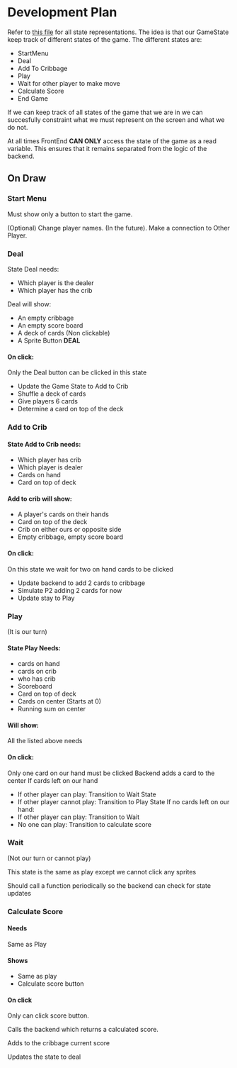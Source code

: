 # Development Plan

Refer to [this file](Flowchart.mmd) for all state representations.
The idea is that our GameState keep track of different states of the game.
The different states are:
- StartMenu
- Deal
- Add To Cribbage
- Play
- Wait for other player to make move
- Calculate Score
- End Game

If we can keep track of all states of the game that we are in we can succesfully 
constraint what we must represent on the screen and what we do not.

At all times FrontEnd **CAN ONLY** access the state of the game as a read variable.
This ensures that it remains separated from the logic of the backend.

## On  Draw

### Start Menu
Must show only a button to start the game.

(Optional) Change player names.
(In the future). Make a connection to Other Player.

### Deal 

State Deal needs:
- Which player is the dealer
- Which player has the crib

Deal will show:
- An empty cribbage
- An empty score board
- A deck of cards (Non clickable)
- A Sprite Button **DEAL**
#### On click:
Only the Deal button can be clicked in this state
- Update the Game State to Add to Crib
- Shuffle a deck of cards
- Give players 6 cards
- Determine a card on top of the deck

### Add to Crib
#### State Add to Crib needs:
- Which player has crib
- Which player is dealer
- Cards on hand
- Card on top of deck

#### Add to crib will show:
- A player's cards on their hands
- Card on top of the deck
- Crib on either ours or opposite side
- Empty cribbage, empty score board

#### On click:
On this state we wait for two on hand cards to be clicked
- Update backend to add 2 cards to cribbage
- Simulate P2 adding 2 cards for now
- Update stay to Play 

### Play
(It is our turn)
#### State Play Needs:
- cards on hand
- cards on crib
- who has crib
- Scoreboard
- Card on top of deck
- Cards on center (Starts at 0)
- Running sum on center

#### Will show:
All the listed above needs

#### On click:
Only one card on our hand must be clicked
Backend adds a card to the center
If cards left on our hand
- If other player can play: Transition to Wait State
- If other player cannot play: Transition to Play State
If no cards left on our hand:
- If other player can play: Transition to Wait
- No one can play: Transition to calculate score

### Wait 
(Not our turn or cannot play)

This state is the same as play except we cannot click any sprites

Should call a function periodically so the backend can check for state updates

### Calculate Score
#### Needs
Same as Play

#### Shows
- Same as play
- Calculate score button

#### On click
Only can click score button.

Calls the backend which returns a calculated score.

Adds to the cribbage current score

Updates the state to deal

